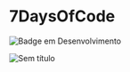 # 7DaysOfCode

![Badge em Desenvolvimento](http://img.shields.io/static/v1?label=STATUS&message=EM%20DESENVOLVIMENTO&color=GREEN&style=for-the-badge)

![Sem título](https://user-images.githubusercontent.com/109702318/185626171-b2a3c88c-ba41-4007-9b7c-812abeb0a1df.png)

